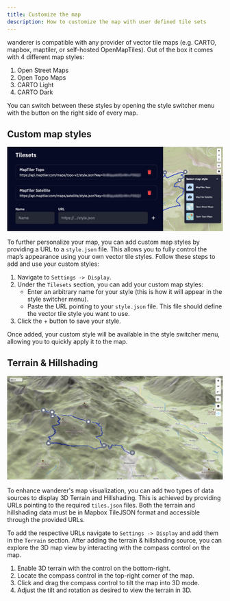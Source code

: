 ```yaml
---
title: Customize the map
description: How to customize the map with user defined tile sets
---
```


wanderer is compatible with any provider of vector tile maps (e.g. CARTO, mapbox, maptiler, or self-hosted OpenMapTiles). Out of the box it comes with 4 different map styles:
1. Open Street Maps
2. Open Topo Maps
3. CARTO Light
4. CARTO Dark

You can switch between these styles by opening the style switcher menu with the button on the right side of every map.

## Custom map styles

![Custom tilesets](../../../assets/guides/custom_tilesets.png)

To further personalize your map, you can add custom map styles by providing a URL to a `style.json` file. This allows you to fully control the map’s appearance using your own vector tile styles. Follow these steps to add and use your custom styles:

1. Navigate to `Settings -> Display`.
2. Under the `Tilesets` section, you can add your custom map styles:
    - Enter an arbitrary name for your style (this is how it will appear in the style switcher menu).
    - Paste the URL pointing to your `style.json` file. This file should define the vector tile style you want to use.
3. Click the + button to save your style.

Once added, your custom style will be available in the style switcher menu, allowing you to quickly apply it to the map.


## Terrain & Hillshading

![Custom tilesets](../../../assets/guides/wanderer_terrain.png)

To enhance wanderer's map visualization, you can add two types of data sources to display 3D Terrain and Hillshading. This is achieved by providing URLs pointing to the required `tiles.json` files. Both the terrain and hillshading data must be in Mapbox TileJSON format and accessible through the provided URLs.

To add the respective URLs navigate to `Settings -> Display` and add them in the `Terrain` section. After adding the terrain & hillshading source, you can explore the 3D map view by interacting with the compass control on the map.

1. Enable 3D terrain with the control on the bottom-right.
2. Locate the compass control in the top-right corner of the map.
3. Click and drag the compass control to tilt the map into 3D mode.
4. Adjust the tilt and rotation as desired to view the terrain in 3D.
